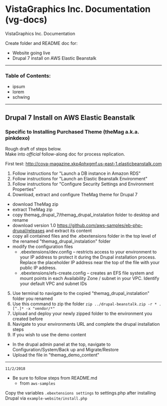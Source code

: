 # VistaGraphics Inc. Documentation (vg-docs)

VistaGraphics Inc. Documentation  

Create folder and README doc for:  
* Website going live  
* Drupal 7 install on AWS Elastic Beanstalk  

***  

### Table of Contents:  
* ipsum  
* lorem  
* schwing  

***  

## Drupal 7 Install on AWS Elastic Beanstalk  
### Specific to Installing Purchased Theme (theMag a.k.a. pinkdexo)  
Rough draft of steps below.  
Make into *official* follow-along doc for process replication.  

First test: http://cova-magazine.xkp4phxgmf.us-east-1.elasticbeanstalk.com  

1. Follow instructions for "Launch a DB instance in Amazon RDS"  
2. Follow instructions for "Launch an Elastic Beanstalk Environment"  
3. Follow instructions for "Configure Security Settings and Environment Properties"  
4. Download, extract and configure TheMag theme for Drupal 7  
  - download TheMag zip  
  - extract TheMag zip  
  - copy themag_drupal_7/themag_drupal_instalation folder to desktop and rename  
  - download version 1.0 https://github.com/aws-samples/eb-php-drupal/releases and extract its content  
  - copy all contained files and the .ebextensions folder in the top level of the renamed "themag_drupal_instalation" folder  
  - modify the configuration files  
    - .ebextensions/dev.config – restricts access to your environment to your IP address to protect it during the Drupal installation process. Replace the placeholder IP address near the top of the file with your public IP address.  
    - .ebextensions/efs-create.config – creates an EFS file system and mount points in each Availability Zone / subnet in your VPC. Identify your default VPC and subnet IDs  
    
5. Use terminal to navigate to the copied "themag_drupal_instalation" folder you renamed  
6. Use this command to zip the folder `zip ../drupal-beanstalk.zip -r * .[^.]* -x "vendor/*"`  
7. Upload and deploy your newly zipped folder to the environment you created before  
8. Navigate to your environments URL and complete the drupal installation steps  
9. If you wish to use the demo content  
  - In the drupal admin panel at the top, navigate to Configuration/System/Back up and Migrate/Restore  
  - Upload the file in "themag_demo_content"  
  
***  

`11/2/2018`  

* Be sure to follow steps from README.md
  - from `aws-samples`  
  
Copy the variables `.ebextensions settings` to settings.php after installing Drupal via `example-website/install.php`  

